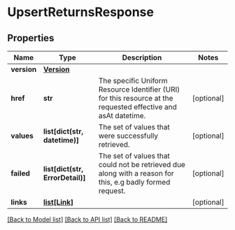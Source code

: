 # UpsertReturnsResponse

## Properties
Name | Type | Description | Notes
------------ | ------------- | ------------- | -------------
**version** | [**Version**](Version.md) |  | 
**href** | **str** | The specific Uniform Resource Identifier (URI) for this resource at the requested effective and asAt datetime. | [optional] 
**values** | **list[dict(str, datetime)]** | The set of values that were successfully retrieved. | [optional] 
**failed** | **list[dict(str, ErrorDetail)]** | The set of values that could not be retrieved due along with a reason for this, e.g badly formed request. | [optional] 
**links** | [**list[Link]**](Link.md) |  | [optional] 

[[Back to Model list]](../README.md#documentation-for-models) [[Back to API list]](../README.md#documentation-for-api-endpoints) [[Back to README]](../README.md)


